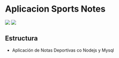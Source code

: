 # Aplicacion Sports Notes
![](/img/seleccion.png)
![](/img/imagendep.png")

## Estructura
- Aplicación de Notas Deportivas co Nodejs y Mysql
